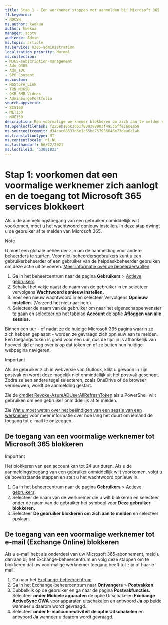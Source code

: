 ```yaml
---
title: Stap 1 - Een werknemer stoppen met aanmelden bij Microsoft 365
f1.keywords:
- NOCSH
ms.author: kwekua
author: kwekua
manager: scotv
audience: Admin
ms.topic: article
ms.service: o365-administration
localization_priority: Normal
ms.collection:
- M365-subscription-management
- Adm_O365
- Adm_TOC
- SPO_Content
ms.custom:
- MSStore_Link
- TRN_M365B
- OKR_SMB_Videos
- AdminSurgePortfolio
search.appverid:
- BCS160
- MET150
- MOE150
description: Een voormalige werknemer blokkeren om zich aan te melden en de toegang tot Microsoft 365 blokkeren.
ms.openlocfilehash: f2258b165c3d61f809288003f4a536ffe160ea59
ms.sourcegitcommit: d34cac68537d6e1c65be757956646e73dea6e1ab
ms.translationtype: MT
ms.contentlocale: nl-NL
ms.lasthandoff: 06/22/2021
ms.locfileid: "53061823"
---
```

# <a name="step-1---prevent-a-former-employee-from-logging-in-and-block-access-to-microsoft-365-services"></a>Stap 1: voorkomen dat een voormalige werknemer zich aanlogt en de toegang tot Microsoft 365 services blokkeert

Als u de aanmeldingstoegang van een gebruiker onmiddellijk wilt voorkomen, moet u het wachtwoord opnieuw instellen. In deze stap dwingt u de gebruiker af te melden van Microsoft 365.

> [!NOTE]
> U moet een globale beheerder zijn om de aanmelding voor andere beheerders te starten. Voor niet-beheerdersgebruikers kunt u een gebruikerbeheerder of een gebruiker van de helpdeskbeheerder gebruiken om deze actie uit te voeren. [Meer informatie over de beheerdersrollen](about-admin-roles.md)

1. Ga in het beheercentrum naar de pagina **Gebruikers** \> <a href="https://go.microsoft.com/fwlink/p/?linkid=834822" target="_blank">Actieve gebruikers</a>.
2. Schakel het vakje naast de naam van de gebruiker in en selecteer vervolgens **Wachtwoord opnieuw instellen.**
3. Voer een nieuw wachtwoord in en selecteer Vervolgens **Opnieuw instellen.** (Verzend het niet naar hen.)
4. Selecteer de naam van de gebruiker om naar het eigenschappenvenster te gaan en selecteer op het tabblad **Account** de optie **Afloggen van alle sessies.**

Binnen een uur - of nadat ze de huidige Microsoft 365 pagina waarin ze zich hebben geplaatst - worden ze gevraagd zich opnieuw aan te melden. Een toegangs token is goed voor een uur, dus de tijdlijn is afhankelijk van hoeveel tijd er nog over is op dat token en of ze buiten hun huidige webpagina navigeren.
  
> [!IMPORTANT]
> Als de gebruiker zich in webversie van Outlook, klikt u gewoon in zijn postvak en wordt deze mogelijk niet onmiddellijk uit het postvak geschopt. Zodra ze een andere tegel selecteren, zoals OneDrive of de browser vernieuwen, wordt de aanmelding gestart.
  
Zie de [cmdlet Revoke-AzureADUserAllRefreshToken](/powershell/module/azuread/revoke-azureaduserallrefreshtoken) als u PowerShell wilt gebruiken om een gebruiker onmiddellijk af te melden.
  
Zie [Wat u moet weten over het beëindigen van een sessie van een werknemer](remove-former-employee-step-7.md#what-you-need-to-know-about-terminating-an-employees-email-session) voor meer informatie over hoe lang het duurt om iemand de toegang tot e-mail te ontzeggen.

## <a name="block-a-former-employees-access-to-microsoft-365-services"></a>De toegang van een voormalige werknemer tot Microsoft 365 blokkeren

> [!IMPORTANT]
 > Het blokkeren van een account kan tot 24 uur duren. Als u de aanmeldingstoegang van een gebruiker onmiddellijk wilt voorkomen, volgt u de bovenstaande stappen en stelt u het wachtwoord opnieuw in.

1. Ga in het beheercentrum naar de pagina **Gebruikers** \> <a href="https://go.microsoft.com/fwlink/p/?linkid=834822" target="_blank">Actieve gebruikers</a>.
2. Selecteer de naam van de werknemer die u wilt blokkeren en selecteer onder de naam van de gebruiker het symbool voor **Deze gebruiker blokkeren.**
3. Selecteer **De gebruiker blokkeren om zich aan te melden** en selecteer opslaan. 

## <a name="block-a-former-employees-access-to-email-exchange-online"></a>De toegang van een voormalige werknemer tot e-mail (Exchange Online) blokkeren

Als u e-mail hebt als onderdeel van uw Microsoft 365-abonnement, meld u dan aan bij het Exchange-beheercentrum en volg deze stappen om te blokkeren dat uw voormalige werknemer toegang heeft tot zijn of haar e-mail.
  
1. Ga naar het <a href="https://go.microsoft.com/fwlink/p/?linkid=2059104" target="_blank">Exchange-beheercentrum</a>.
2. Ga in het Exchange-beheercentrum naar **Ontvangers** \> **Postvakken**.
3. Dubbelklik op de gebruiker en ga naar de pagina **Postvakfuncties.** Selecteer **onder Mobiele apparaten** de optie Uitschakelen **Exchange ActiveSync** **OWA** voor apparaten uitschakelen en antwoord **Ja** op beide wanneer u daarom wordt gevraagd.
4. Selecteer **onder E-mailconnectiviteit** **de optie Uitschakelen** en antwoord **Ja** wanneer u daarom wordt gevraagd.
